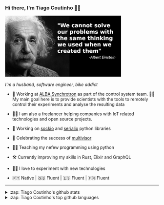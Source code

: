 ### Hi there, I'm Tiago Coutinho 🧑‍💻

  
  <img height="200px" src="https://github.com/tiagocoutinho/tiagocoutinho/raw/master/resources/albert_einstein_01.png" />

*I'm a husband, software engineer, bike addict* 

- 💼 Working at [ALBA Synchrotron][1] as part of the control system team. 
  👩‍🔬 My main goal here is to provide scientists with the tools to remotely control their
  experiments and analyse the resulting data
- 🧑‍🔧 I am also a freelancer helping companies with IoT related technologies
  and open source projects.

- 🐍 Working on [sockio][2] and [serialio][3] python libraries
- 🎉 Celebrating the success of [multivisor][4]
- 🧑‍🏫 Teaching my nefew programming using python 
- 🛠 Currently improving my skills in Rust, Elixir and GraphQL 
- 👨‍🔬 I love to experiment with new technologies
- 🇵🇹 Native | 🇬🇧 Fluent | 🇪🇸 Fluent | 🇫🇷 Fluent

---
<details>
  <summary>:zap: Tiago Coutinho's github stats</summary>
    <img align="right" width="500" src="https://github-readme-stats.vercel.app/api?username=tiagocoutinho&show_icons=true&hide_border=true&hide_title=true" />
</details>
<details>
  <summary>:zap: Tiago Coutinho's top github languages</summary>
  <img src="https://github-readme-stats.vercel.app/api/top-langs/?username=tiagocoutinho" />
</details>

[1]: https://www.cells.es/
[2]: https://github.com/tiagocoutinho/sockio
[3]: https://github.com/tiagocoutinho/serialio
[4]: https://github.com/tiagocoutinho/multivisor
